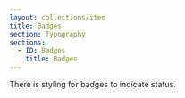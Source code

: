 ```yaml
---
layout: collections/item
title: Badges
section: Typography
sections:
  - ID: Badges
    title: Badges
---
```


<p class="abstract">There is styling for badges to indicate status.<p>

